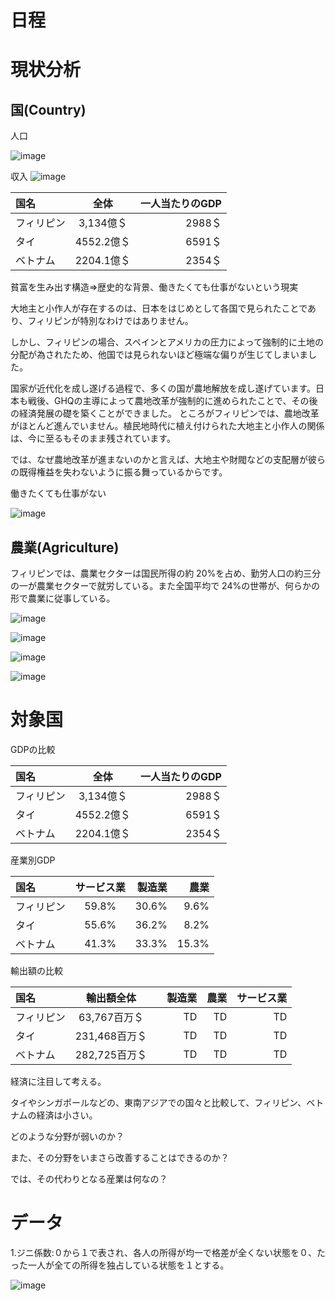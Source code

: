 # 日程

# 現状分析

## 国(Country)

人口

![image](https://jp.gdfreak.com/chartimage/sp0100010001199/sp010001000119900151_5.png)

収入
![image](https://user-images.githubusercontent.com/82156802/150715573-7f2c751b-a515-48a5-beae-c4d63dc45359.png)

| 国名 | 全体 | 一人当たりのGDP |
| :--- | :---: | ---: | 
| フィリピン | 3,134億＄ | 2988＄ |
| タイ | 4552.2億＄ | 6591＄ | 
| ベトナム | 2204.1億＄ | 2354＄ | 

貧富を生み出す構造⇒歴史的な背景、働きたくても仕事がないという現実

大地主と小作人が存在するのは、日本をはじめとして各国で見られたことであり、フィリピンが特別なわけではありません。

しかし、フィリピンの場合、スペインとアメリカの圧力によって強制的に土地の分配が為されたため、他国では見られないほど極端な偏りが生じてしまいました。

国家が近代化を成し遂げる過程で、多くの国が農地解放を成し遂げています。日本も戦後、GHQの主導によって農地改革が強制的に進められたことで、その後の経済発展の礎を築くことができました。
ところがフィリピンでは、農地改革がほとんど進んでいません。植民地時代に植え付けられた大地主と小作人の関係は、今に至るもそのまま残されています。

では、なぜ農地改革が進まないのかと言えば、大地主や財閥などの支配層が彼らの既得権益を失わないように振る舞っているからです。

働きたくても仕事がない

![image](https://cebu3.com/wp-content/uploads/2018/02/image1.jpg)

## 農業(Agriculture)

フィリピンでは、農業セクターは国民所得の約 20%を占め、勤労人口の約三分の一が農業セクターで就労している。また全国平均で 24%の世帯が、何らかの形で農業に従事している。

![image](https://user-images.githubusercontent.com/82156802/150711103-59aed381-2849-4f19-9d56-da651151fb1f.png)

![image](https://user-images.githubusercontent.com/82156802/150711201-a12bcd40-e9b3-432f-8554-4ae345ae992c.png)

![image](https://user-images.githubusercontent.com/82156802/150711536-bac8b87e-3ddb-4bad-a3b1-b8c2dbc77582.png)

![image](https://user-images.githubusercontent.com/82156802/150711576-bee078e2-cf53-4349-83d5-8dc41f3545e8.png)


# 対象国


GDPの比較

| 国名 | 全体 | 一人当たりのGDP |
| :--- | :---: | ---: | 
| フィリピン | 3,134億＄ | 2988＄ |
| タイ | 4552.2億＄ | 6591＄ | 
| ベトナム | 2204.1億＄ | 2354＄ | 

産業別GDP

| 国名 | サービス業 | 製造業 | 農業 |
| :--- | :---: | ---: | ---: |
| フィリピン | 59.8% | 30.6% | 9.6% |
| タイ | 55.6% | 36.2% | 8.2% |
| ベトナム | 41.3% | 33.3% | 15.3% |

輸出額の比較

| 国名 | 輸出額全体 |　製造業 | 農業 | サービス業 |
| :--- | :---: | ---: |  ---: |   ---: | 
| フィリピン | 63,767百万＄ | TD | TD | TD |
| タイ | 231,468百万＄ | TD | TD |  TD |
| ベトナム | 282,725百万＄ | TD |  TD | TD |

経済に注目して考える。

タイやシンガポールなどの、東南アジアでの国々と比較して、フィリピン、ベトナムの経済は小さい。

どのような分野が弱いのか？

また、その分野をいまさら改善することはできるのか？

では、その代わりとなる産業は何なの？

# データ

1.ジニ係数:０から１で表され、各人の所得が均一で格差が全くない状態を０、たった一人が全ての所得を独占している状態を１とする。

![image](https://user-images.githubusercontent.com/82156802/150709727-f53c067a-4921-409e-b375-3fd33d759ba8.png)

